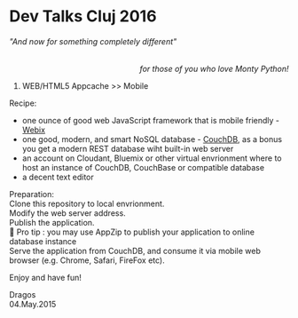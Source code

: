 # Dev Talks Cluj 2016
###### "And now for something completely different" 
<p align="right"><em>for those of you who love Monty Python!</em></p>

1. WEB/HTML5 Appcache >> Mobile

Recipe:
- one ounce of good web JavaScript framework that is mobile friendly - [Webix](http://www.webix.com)
- one good, modern, and smart NoSQL database - [CouchDB](http://couchdb.apache.org/), as a bonus you get a modern REST database wiht built-in web server
- an account on Cloudant, Bluemix or other virtual envrionment where to host an instance of CouchDB, CouchBase or compatible database
- a decent text editor

Preparation:  
Clone this repository to local envrionment.  
Modify the web server address.  
Publish the application.  
:star2: Pro tip : you may use AppZip to publish your application to online database instance  
Serve the application from CouchDB, and consume it via mobile web browser (e.g. Chrome, Safari, FireFox etc).

Enjoy and have fun!

Dragos  
04.May.2015
